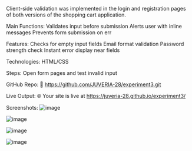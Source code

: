 Client-side validation was implemented in the login and registration pages of both versions of the shopping cart application.

Main Functions:
Validates input before submission
Alerts user with inline messages
Prevents form submission on err

Features:
Checks for empty input fields
Email format validation
Password strength check
Instant error display near fields

Technologies:
HTML/CSS

Steps:
Open form pages and test invalid input

GitHub Repo:
🔗 https://github.com/JUVERIA-28/experiment3.git

Live Output:
🌐 Your site is live at https://juveria-28.github.io/experiment3/

Screenshots:
![image](https://github.com/user-attachments/assets/310c8a08-65e6-4fe3-9049-7b5f18fa6a42)

![image](https://github.com/user-attachments/assets/8e989a45-b3f8-41de-bf17-c5e5e39f9f0f)

![image](https://github.com/user-attachments/assets/e0854e2f-95b9-4f3d-824f-8ee2358eaa22)

![image](https://github.com/user-attachments/assets/776faf82-c454-4dc8-a687-c72c42ba30eb)



